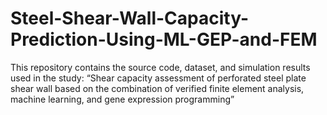 # Steel-Shear-Wall-Capacity-Prediction-Using-ML-GEP-and-FEM
This repository contains the source code, dataset, and simulation results used in the study: “Shear capacity assessment of perforated steel plate shear wall based on the combination of verified finite element analysis, machine learning, and gene expression programming”
